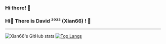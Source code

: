 ### Hi there! 👋
### Hi👋 There is David ²⁰²² (Xian66) ! 👋
-----
![Xian66's GitHub stats](https://github-readme-stats.vercel.app/api?username=xianyongjian080402&show_icons=true&theme=tokyonight) [![Top Langs](https://github-readme-stats.vercel.app/api/top-langs/?username=xianyongjian080402&layout=compact)](https://github.com/anuraghazra/github-readme-stats)
<!--
**Xian66/Xian66** is a ✨ _special_ ✨ repository because its `README.md` (this file) appears on your GitHub profile.

Here are some ideas to get you started:

- 🔭 I’m currently working on ...
- 🌱 I’m currently learning ...
- 👯 I’m looking to collaborate on ...
- 🤔 I’m looking for help with ...
- 💬 Ask me about ...
- 📫 How to reach me: ...
- 😄 Pronouns: ...
- ⚡ Fun fact: ...
-->